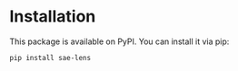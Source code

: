 # Installation 

This package is available on PyPI. You can install it via pip:

```
pip install sae-lens
```
